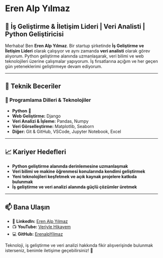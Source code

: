 # Eren Alp Yılmaz

## 🚀 İş Geliştirme & İletişim Lideri | Veri Analisti | Python Geliştiricisi

Merhaba! Ben **Eren Alp Yılmaz**. Bir startup şirketinde **İş Geliştirme ve İletişim Lideri** olarak çalışıyor ve aynı zamanda **veri analisti** olarak görev alıyorum. Python geliştirme alanında uzmanlaşarak, veri bilimi ve web teknolojileri üzerine çalışmalar yapıyorum. İş fırsatlarına açığım ve her geçen gün yeteneklerimi geliştirmeye devam ediyorum.

---

## 🔧 Teknik Beceriler

### 📌 Programlama Dilleri & Teknolojiler
- **Python** 🐍
- **Web Geliştirme:** Django
- **Veri Analizi & İşleme:** Pandas, Numpy
- **Veri Görselleştirme:** Matplotlib, Seaborn
- **Diğer:** Git & GitHub, VSCode, Jupyter Notebook, Excel

---

## 📈 Kariyer Hedefleri

- **Python geliştirme alanında derinlemesine uzmanlaşmak**
- **Veri bilimi ve makine öğrenmesi konularında kendimi geliştirmek**
- **Yeni teknolojileri keşfetmek ve açık kaynak projelere katkıda bulunmak**
- **İş geliştirme ve veri analizi alanında güçlü çözümler üretmek**

---

## 📫 Bana Ulaşın
- 🔗 **LinkedIn:** [Eren Alp Yılmaz](https://www.linkedin.com/in/erenalpylmaz)
- 📺 **YouTube:** [Veriyle Hikayem](https://www.youtube.com/@veriylehikayem)
- 💻 **GitHub:** [ErenalpYilmaz](https://github.com/ErenalpYilmaz)

Teknoloji, iş geliştirme ve veri analizi hakkında fikir alışverişinde bulunmak isterseniz, benimle iletişime geçebilirsiniz! 🚀
